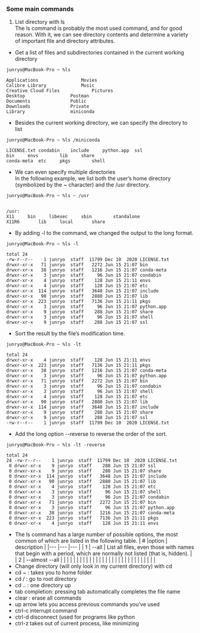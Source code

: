 ### Some main commands
1. List directory with ls  
The ls command is probably the most used command, and for good reason. With it, we can see directory contents and determine a variety of important file and directory attributes.   
  * Get a list of files and subdirectories contained in the current working directory  
```
junryo@MacBook-Pro ~ %ls  

Applications				Movies
Calibre Library				Music
Creative Cloud Files			Pictures
Desktop					Postman
Documents				Public
Downloads				Private
Library					miniconda
```
  * Besides the current working directory, we can specify the directory to list
```
junryo@MacBook-Pro ~ %ls /miniconda

LICENSE.txt	condabin	include		python.app	ssl
bin		envs		lib		share
conda-meta	etc		pkgs		shell
```
   * We can even specify multiple directories  
In the following example, we list both the user’s home directory (symbolized by the ~ character) and the /usr directory.
```
junryo@MacBook-Pro ~ %ls ~ /usr


/usr:
X11		bin		libexec		sbin		standalone
X11R6		lib		local		share
```
   * By adding -l to the command, we changed the output to the long format.
```
junryo@MacBook-Pro ~ %ls -l

total 24
-rw-r--r--    1 junryo  staff  11799 Dec 10  2020 LICENSE.txt
drwxr-xr-x   71 junryo  staff   2272 Jun 15 21:07 bin
drwxr-xr-x   38 junryo  staff   1216 Jun 15 21:07 conda-meta
drwxr-xr-x    3 junryo  staff     96 Jun 15 21:07 condabin
drwxr-xr-x    4 junryo  staff    128 Jun 15 21:11 envs
drwxr-xr-x    4 junryo  staff    128 Jun 15 21:07 etc
drwxr-xr-x  114 junryo  staff   3648 Jun 15 21:07 include
drwxr-xr-x   90 junryo  staff   2880 Jun 15 21:07 lib
drwxr-xr-x  223 junryo  staff   7136 Jun 15 21:11 pkgs
drwxr-xr-x    3 junryo  staff     96 Jun 15 21:07 python.app
drwxr-xr-x    9 junryo  staff    288 Jun 15 21:07 share
drwxr-xr-x    3 junryo  staff     96 Jun 15 21:07 shell
drwxr-xr-x    9 junryo  staff    288 Jun 15 21:07 ssl
```   
  * Sort the result by the file’s modification time.
```
junryo@MacBook-Pro ~ %ls -lt

total 24
drwxr-xr-x    4 junryo  staff    128 Jun 15 21:11 envs
drwxr-xr-x  223 junryo  staff   7136 Jun 15 21:11 pkgs
drwxr-xr-x   38 junryo  staff   1216 Jun 15 21:07 conda-meta
drwxr-xr-x    3 junryo  staff     96 Jun 15 21:07 python.app
drwxr-xr-x   71 junryo  staff   2272 Jun 15 21:07 bin
drwxr-xr-x    3 junryo  staff     96 Jun 15 21:07 condabin
drwxr-xr-x    3 junryo  staff     96 Jun 15 21:07 shell
drwxr-xr-x    4 junryo  staff    128 Jun 15 21:07 etc
drwxr-xr-x   90 junryo  staff   2880 Jun 15 21:07 lib
drwxr-xr-x  114 junryo  staff   3648 Jun 15 21:07 include
drwxr-xr-x    9 junryo  staff    288 Jun 15 21:07 share
drwxr-xr-x    9 junryo  staff    288 Jun 15 21:07 ssl
-rw-r--r--    1 junryo  staff  11799 Dec 10  2020 LICENSE.txt
```  
   * Add the long option --reverse to reverse the order of the sort.
```
junryo@MacBook-Pro ~ %ls -lt -reverse

total 24
24 -rw-r--r--    1 junryo  staff  11799 Dec 10  2020 LICENSE.txt
 0 drwxr-xr-x    9 junryo  staff    288 Jun 15 21:07 ssl
 0 drwxr-xr-x    9 junryo  staff    288 Jun 15 21:07 share
 0 drwxr-xr-x  114 junryo  staff   3648 Jun 15 21:07 include
 0 drwxr-xr-x   90 junryo  staff   2880 Jun 15 21:07 lib
 0 drwxr-xr-x    4 junryo  staff    128 Jun 15 21:07 etc
 0 drwxr-xr-x    3 junryo  staff     96 Jun 15 21:07 shell
 0 drwxr-xr-x    3 junryo  staff     96 Jun 15 21:07 condabin
 0 drwxr-xr-x   71 junryo  staff   2272 Jun 15 21:07 bin
 0 drwxr-xr-x    3 junryo  staff     96 Jun 15 21:07 python.app
 0 drwxr-xr-x   38 junryo  staff   1216 Jun 15 21:07 conda-meta
 0 drwxr-xr-x  223 junryo  staff   7136 Jun 15 21:11 pkgs
 0 drwxr-xr-x    4 junryo  staff    128 Jun 15 21:11 envs
```
   * The ls command has a large number of possible options, the most common of which are listed in the following table.
|   #	|option   	| description  	|
|---	|---	|---	|
|   1	|  --all 	|   List all files, even those with names that begin with a period, which are normally not listed (that is, hidden).	|
|   2	|  --almost --all 	|   	|
|   	|   	|   	|
|   	|   	|   	|
|   	|   	|   	|
|   	|   	|   	|
|   	|   	|   	|
|   	|   	|   	|
|   	|   	|   	|
* Change directory (will only look in my current directory) with cd
* cd ~ : takes you to home folder
* cd / : go to root directory
* cd .. : one directory up
* tab completion: pressing tab automatically completes the file name
* clear : erase all commands
* up arrow lets you access previous commands you’ve used
* ctrl-c interrupt command
* ctrl-d disconnect (used for programs like python
* ctrl-z takes out of current process, like minimizing

